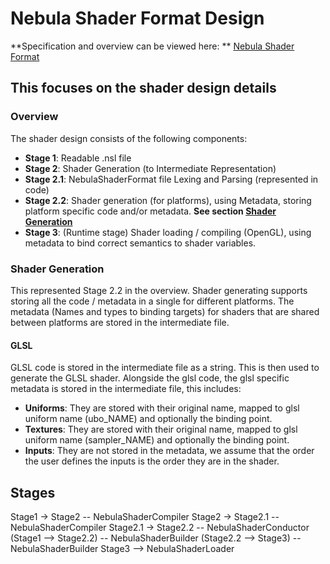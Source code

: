 # Nebula Shader Format Design

**Specification and overview can be viewed here: ** [Nebula Shader Format](ShaderFormat.md)

## This focuses on the shader design details

### Overview

The shader design consists of the following components:
- **Stage 1**: Readable .nsl file
- **Stage 2**: Shader Generation (to Intermediate Representation)
- **Stage 2.1**: NebulaShaderFormat file Lexing and Parsing (represented in code)
- **Stage 2.2**: Shader generation (for platforms), using Metadata, storing platform specific code and/or metadata. **See section [Shader Generation](###Shader-Generation)**
- **Stage 3**: (Runtime stage) Shader loading / compiling (OpenGL), using metadata to bind correct semantics to shader variables.

### Shader Generation
This represented Stage 2.2 in the overview. Shader generating supports storing all the code / metadata in a single for different platforms.
The metadata (Names and types to binding targets) for shaders that are shared between platforms are stored in the intermediate file.

#### GLSL
GLSL code is stored in the intermediate file as a string. This is then used to generate the GLSL shader.
Alongside the glsl code, the glsl specific metadata is stored in the intermediate file, this includes:
- **Uniforms**: They are stored with their original name, mapped to glsl uniform name (ubo_NAME) and optionally the binding point.
- **Textures**: They are stored with their original name, mapped to glsl uniform name (sampler_NAME) and optionally the binding point.
- **Inputs**: They are not stored in the metadata, we assume that the order the user defines the inputs is the order they are in the shader.

## Stages
Stage1 -> Stage2 -- NebulaShaderCompiler
Stage2 -> Stage2.1 -- NebulaShaderCompiler
Stage2.1 -> Stage2.2 -- NebulaShaderConductor
(Stage1 --> Stage2.2) -- NebulaShaderBuilder
(Stage2.2 --> Stage3) -- NebulaShaderBuilder
Stage3 --> NebulaShaderLoader
